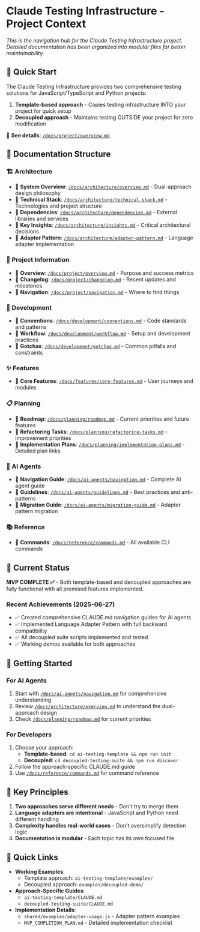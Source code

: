 # Claude Testing Infrastructure - Project Context

*This is the navigation hub for the Claude Testing Infrastructure project. Detailed documentation has been organized into modular files for better maintainability.*

## 🚀 Quick Start

The Claude Testing Infrastructure provides two comprehensive testing solutions for JavaScript/TypeScript and Python projects:
1. **Template-based approach** - Copies testing infrastructure INTO your project for quick setup
2. **Decoupled approach** - Maintains testing OUTSIDE your project for zero modification

📖 **See details**: [`/docs/project/overview.md`](./docs/project/overview.md)

## 📁 Documentation Structure

### 🏗️ Architecture
- 📖 **System Overview**: [`/docs/architecture/overview.md`](./docs/architecture/overview.md) - Dual-approach design philosophy
- 📖 **Technical Stack**: [`/docs/architecture/technical-stack.md`](./docs/architecture/technical-stack.md) - Technologies and project structure
- 📖 **Dependencies**: [`/docs/architecture/dependencies.md`](./docs/architecture/dependencies.md) - External libraries and services
- 📖 **Key Insights**: [`/docs/architecture/insights.md`](./docs/architecture/insights.md) - Critical architectural decisions
- 📖 **Adapter Pattern**: [`/docs/architecture/adapter-pattern.md`](./docs/architecture/adapter-pattern.md) - Language adapter implementation

### 🎯 Project Information
- 📖 **Overview**: [`/docs/project/overview.md`](./docs/project/overview.md) - Purpose and success metrics
- 📖 **Changelog**: [`/docs/project/changelog.md`](./docs/project/changelog.md) - Recent updates and milestones
- 📖 **Navigation**: [`/docs/project/navigation.md`](./docs/project/navigation.md) - Where to find things

### 🔧 Development
- 📖 **Conventions**: [`/docs/development/conventions.md`](./docs/development/conventions.md) - Code standards and patterns
- 📖 **Workflow**: [`/docs/development/workflow.md`](./docs/development/workflow.md) - Setup and development practices
- 📖 **Gotchas**: [`/docs/development/gotchas.md`](./docs/development/gotchas.md) - Common pitfalls and constraints

### ✨ Features
- 📖 **Core Features**: [`/docs/features/core-features.md`](./docs/features/core-features.md) - User journeys and modules

### 📋 Planning
- 📖 **Roadmap**: [`/docs/planning/roadmap.md`](./docs/planning/roadmap.md) - Current priorities and future features
- 📖 **Refactoring Tasks**: [`/docs/planning/refactoring-tasks.md`](./docs/planning/refactoring-tasks.md) - Improvement priorities
- 📖 **Implementation Plans**: [`/docs/planning/implementation-plans.md`](./docs/planning/implementation-plans.md) - Detailed plan links

### 🤖 AI Agents
- 📖 **Navigation Guide**: [`/docs/ai-agents/navigation.md`](./docs/ai-agents/navigation.md) - Complete AI agent guide
- 📖 **Guidelines**: [`/docs/ai-agents/guidelines.md`](./docs/ai-agents/guidelines.md) - Best practices and anti-patterns
- 📖 **Migration Guide**: [`/docs/ai-agents/migration-guide.md`](./docs/ai-agents/migration-guide.md) - Adapter pattern migration

### 📚 Reference
- 📖 **Commands**: [`/docs/reference/commands.md`](./docs/reference/commands.md) - All available CLI commands

## 🎯 Current Status

**MVP COMPLETE ✅** - Both template-based and decoupled approaches are fully functional with all promised features implemented.

### Recent Achievements (2025-06-27)
- ✅ Created comprehensive CLAUDE.md navigation guides for AI agents
- ✅ Implemented Language Adapter Pattern with full backward compatibility
- ✅ All decoupled suite scripts implemented and tested
- ✅ Working demos available for both approaches

## 🚦 Getting Started

### For AI Agents
1. Start with [`/docs/ai-agents/navigation.md`](./docs/ai-agents/navigation.md) for comprehensive understanding
2. Review [`/docs/architecture/overview.md`](./docs/architecture/overview.md) to understand the dual-approach design
3. Check [`/docs/planning/roadmap.md`](./docs/planning/roadmap.md) for current priorities

### For Developers
1. Choose your approach:
   - **Template-based**: `cd ai-testing-template && npm run init`
   - **Decoupled**: `cd decoupled-testing-suite && npm run discover`
2. Follow the approach-specific CLAUDE.md guide
3. Use [`/docs/reference/commands.md`](./docs/reference/commands.md) for command reference

## 🔑 Key Principles

1. **Two approaches serve different needs** - Don't try to merge them
2. **Language adapters are intentional** - JavaScript and Python need different handling
3. **Complexity handles real-world cases** - Don't oversimplify detection logic
4. **Documentation is modular** - Each topic has its own focused file

## 🔗 Quick Links

- **Working Examples**: 
  - Template approach: `ai-testing-template/examples/`
  - Decoupled approach: `examples/decoupled-demo/`
- **Approach-Specific Guides**:
  - `ai-testing-template/CLAUDE.md`
  - `decoupled-testing-suite/CLAUDE.md`
- **Implementation Details**:
  - `shared/examples/adapter-usage.js` - Adapter pattern examples
  - `MVP_COMPLETION_PLAN.md` - Detailed implementation checklist